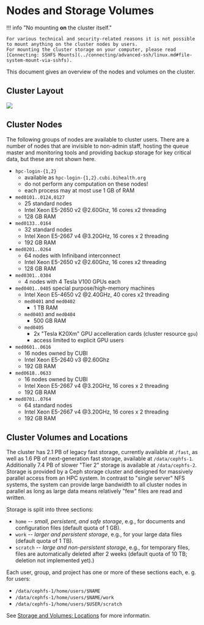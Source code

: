 # Nodes and Storage Volumes

!!! info "No mounting **on** the cluster itself."

    For various technical and security-related reasons it is not possible to mount anything on the cluster nodes by users.
    For mounting the cluster storage on your computer, please read [Connecting: SSHFS Mounts](../connecting/advanced-ssh/linux.md#file-system-mount-via-sshfs).

This document gives an overview of the nodes and volumes on the cluster.

## Cluster Layout

![](figures/Cluster_Layout.png)

## Cluster Nodes

The following groups of nodes are available to cluster users.
There are a number of nodes that are invisible to non-admin staff, hosting the queue master and monitoring tools and providing backup storage for key critical data, but these are not shown here.

- `hpc-login-{1,2}`
    - available as `hpc-login-{1,2}.cubi.bihealth.org`
    - do not perform any computation on these nodes!
    - each process may at most use 1 GB of RAM
- `med0101..0124,0127` 
    - 25 standard nodes
    - Intel Xeon E5-2650 v2 @2.60Ghz, 16 cores x2 threading
    - 128 GB RAM
- `med0133..0164`
    - 32 standard nodes
    - Intel Xeon E5-2667 v4 @3.20GHz, 16 cores x 2 threading
    - 192 GB RAM
- `med0201..0264`
    - 64 nodes with Infiniband interconnect
    - Intel Xeon E5-2650 v2 @2.60Ghz, 16 cores x2 threading
    - 128 GB RAM
- `med0301..0304`
   - 4 nodes with 4 Tesla V100 GPUs each
- `med0401..0405` special purpose/high-memory machines
    - Intel Xeon E5-4650 v2 @2.40GHz, 40 cores x2 threading
    - `med0401` and `med0402`
        - 1 TB RAM
    - `med0403` and `med0404`
        - 500 GB RAM
    - `med0405`
        - 2x "Tesla K20Xm" GPU accelleration cards (cluster resource `gpu`)
        - access limited to explicit GPU users
- `med0601..0616`
    - 16 nodes owned by CUBI
    - Intel Xeon E5-2640 v3 @2.60Ghz
    - 192 GB RAM
- `med0618..0633`
    - 16 nodes owned by CUBI
    - Intel Xeon E5-2667 v4 @3.20GHz, 16 cores x 2 threading
    - 192 GB RAM
- `med0701..0764`
    - 64 standard nodes
    - Intel Xeon E5-2667 v4 @3.20GHz, 16 cores x 2 threading
    - 192 GB RAM

## Cluster Volumes and Locations

The cluster has 2.1 PB of legacy fast storage, currently available at `/fast`, as well as 1.6 PB of next-generation fast storage, available at `/data/cephfs-1`.
Additionally 7.4 PB of slower "Tier 2" storage is available at `/data/cephfs-2`.
Storage is provided by a Ceph storage cluster and designed for massively parallel access from an HPC system.
In contrast to "single server" NFS systems, the system can provide large bandwidth to all cluster nodes in parallel as long as large data means relatively "few" files are read and written.

Storage is split into three sections:

- `home` -- *small, persistent, and safe storage*, e.g., for documents and configuration files (default quota of 1 GB).
- `work` -- *larger and persistent storage*, e.g., for your large data files (default quota of 1 TB).
- `scratch` -- *large and non-persistent storage*, e.g., for temporary files, files are automatically deleted after 2 weeks (default quota of 10 TB; deletion not implemented yet).)

Each user, group, and project has one or more of these sections each, e. g. for users:

- `/data/cephfs-1/home/users/$NAME`
- `/data/cephfs-1/home/users/$NAME/work`
- `/data/cephfs-1/home/users/$USER/scratch`


See [Storage and Volumes: Locations](../storage/storage-locations.md) for more informatin.
